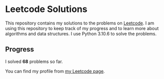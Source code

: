 # Leetcode Solutions

This repository contains my solutions to the problems on [Leetcode](https://leetcode.com/problemset/all/). I am using this repository to keep track of my progress and to learn more about algorithms and data structures. I use Python 3.10.6 to solve the problems.

## Progress

I solved **68** problems so far.

You can find my profile from [my Leetcode page](https://leetcode.com/taner_celikkiran/).
